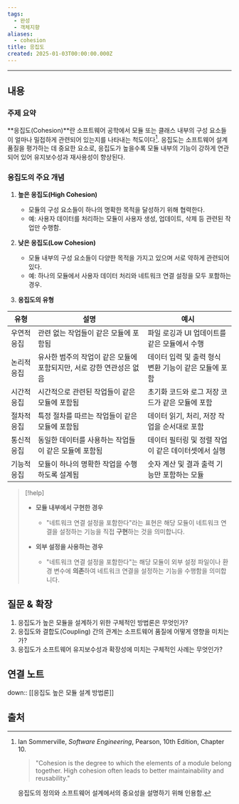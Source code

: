 ```yaml
---
tags:
  - 완성
  - 객체지향
aliases:
  - cohesion
title: 응집도
created: 2025-01-03T00:00:00.000Z
---
```


---

## 내용

### 주제 요약

**응집도(Cohesion)**란 소프트웨어 공학에서 모듈 또는 클래스 내부의 구성 요소들이 얼마나 밀접하게 관련되어 있는지를 나타내는 척도이다[^1]. 응집도는 소프트웨어 설계 품질을 평가하는 데 중요한 요소로, 응집도가 높을수록 모듈 내부의 기능이 강하게 연관되어 있어 유지보수성과 재사용성이 향상된다.

### 응집도의 주요 개념

1. **높은 응집도(High Cohesion)**  
   - 모듈의 구성 요소들이 하나의 명확한 목적을 달성하기 위해 협력한다.  
   - 예: 사용자 데이터를 처리하는 모듈이 사용자 생성, 업데이트, 삭제 등 관련된 작업만 수행함.  

2. **낮은 응집도(Low Cohesion)**  
   - 모듈 내부의 구성 요소들이 다양한 목적을 가지고 있으며 서로 약하게 관련되어 있다.  
   - 예: 하나의 모듈에서 사용자 데이터 처리와 네트워크 연결 설정을 모두 포함하는 경우.  

3. **응집도의 유형**  

| **유형** | **설명**                                  | **예시**                          |
| ------ | --------------------------------------- | ------------------------------- |
| 우연적 응집 | 관련 없는 작업들이 같은 모듈에 포함됨                   | 파일 로깅과 UI 업데이트를 같은 모듈에서 수행      |
| 논리적 응집 | 유사한 범주의 작업이 같은 모듈에 포함되지만, 서로 강한 연관성은 없음 | 데이터 입력 및 출력 형식 변환 기능이 같은 모듈에 포함 |
| 시간적 응집 | 시간적으로 관련된 작업들이 같은 모듈에 포함됨               | 초기화 코드와 로그 저장 코드가 같은 모듈에 포함     |
| 절차적 응집 | 특정 절차를 따르는 작업들이 같은 모듈에 포함됨              | 데이터 읽기, 처리, 저장 작업을 순서대로 포함      |
| 통신적 응집 | 동일한 데이터를 사용하는 작업들이 같은 모듈에 포함됨           | 데이터 필터링 및 정렬 작업이 같은 데이터셋에서 실행   |
| 기능적 응집 | 모듈이 하나의 명확한 작업을 수행하도록 설계됨               | 숫자 계산 및 결과 출력 기능만 포함하는 모듈       |

>[!help]
>- **모듈 내부에서 구현한 경우**
>    
>    - "네트워크 연결 설정을 포함한다"라는 표현은 해당 모듈이 네트워크 연결을 설정하는 기능을 직접 **구현**하는 것을 의미합니다.
>- **외부 설정을 사용하는 경우**
>    
>    - "네트워크 연결 설정을 포함한다"는 해당 모듈이 외부 설정 파일이나 환경 변수에 **의존**하여 네트워크 연결을 설정하는 기능을 수행함을 의미합니다.

## 질문 & 확장

1. 응집도가 높은 모듈을 설계하기 위한 구체적인 방법론은 무엇인가?
2. 응집도와 결합도(Coupling) 간의 관계는 소프트웨어 품질에 어떻게 영향을 미치는가?
3. 응집도가 소프트웨어 유지보수성과 확장성에 미치는 구체적인 사례는 무엇인가?


## 연결 노트

down:: [[응집도 높은 모듈 설계 방법론]]

## 출처

[^1]: Ian Sommerville, *Software Engineering*, Pearson, 10th Edition, Chapter 10.  

    > "Cohesion is the degree to which the elements of a module belong together. High cohesion often leads to better maintainability and reusability."  

    응집도의 정의와 소프트웨어 설계에서의 중요성을 설명하기 위해 인용함. 










